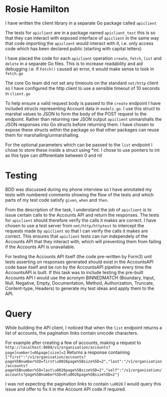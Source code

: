 # Rosie Hamilton

I have written the client library in a separate Go package called `apiclient`

The tests for `apiclient` are in a package named `apiclient_test` this is so that they can interact 
with exposed interface of `apiclient` in the same way that code importing the `apiclient` would 
interact with it, i.e. only access code which has been declared public (starting with capital letters)

I have placed the code for each `apiclient` operation `create`, `fetch`, `list` and `delete` in a separate Go files. 
This is to increase readability and aid debugging i.e. if `Fetch()` caused an error, it would make sense to look in `fetch.go`

The core Go team did not set any timeouts on the standard `net/http` client so I have configured the http client to use a sensible timeout of 10 seconds in `client.go`

To help ensure a valid request body is passed to the `create` endpoint I have included structs representing Account data in `models.go`. I use this struct to marshal values to JSON to form the body of the POST request to the endpoint. Rather than returning raw JSON output `apiclient` unmarshalls the JSON responses into Go structs before returning them. I have chosen to expose these structs within the package so that other packages can reuse them for marshalling/unmarshalling.

For the optional parameters which can be passed to the `list` endpoint I chose to store these inside a struct using *int. I chose to use pointers to int as this type can differentiate between 0 and nil

# Testing

BDD was discussed during my phone interview so I have annotated my tests with numbered comments showing the flow of the tests and which parts of my test code satisfy `given`, `when` and `then`.

From the description of the task, I understand the job of `apiclient` is to issue certain calls to the Accounts API and return the responses. The tests for `apiclient` should therefore verify the calls it makes are correct. I have chosen to use a test server from  `net/http/httptest` to intercept the requests made by `apiclient` so that I can verify the calls it makes are correct. This ensures that `apiclient` tests can run independely of the Accounts API that they interact with, which will preventing them from failing if the Accounts API is unavailable. 

For testing the Accounts API itself (the code pre-written by Form3) unit tests asserting on responses generated should exist in the AccountsAPI code base itself and be run by the AccountsAPI pipeline every time the AccountsAPI is built. If this task was to include testing the pre-built Accounts API I would use the acronym BINNEDMATCH (Boundary, Input, Null, Negative, Empty, Documentation, Method, Authorization, Truncate, Content-type, Headers) to generate my test ideas and apply them to the API.

# Query

While building the API client, I noticed that when the `list` endpoint returns a list of accounts, the pagination links contain unicode characters.

For example after creating a few of accounts, making a request to `http://localhost:8080/v1/organisation/accounts?page[number]=0&page[size]=2`
Returns a response containing `{"first":"/v1/organisation/accounts?page%5Bnumber%5D=first\u0026page%5Bsize%5D=2","last":"/v1/organisation/accounts?page%5Bnumber%5D=last\u0026page%5Bsize%5D=2","self":"/v1/organisation/accounts?page%5Bnumber%5D=0\u0026page%5Bsize%5D=2"}`

I was not expecting the pagination links to contain `\u0026` I would query this issue and offer to fix it in the Account API code if required.